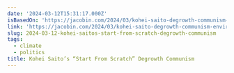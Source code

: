 ```yaml
---
date: '2024-03-12T15:31:17.000Z'
isBasedOn: 'https://jacobin.com/2024/03/kohei-saito-degrowth-communism-environment-marxism'
link: 'https://jacobin.com/2024/03/kohei-saito-degrowth-communism-environment-marxism'
slug: 2024-03-12-kohei-saitos-start-from-scratch-degrowth-communism
tags:
  - climate
  - politics
title: Kohei Saito’s “Start From Scratch” Degrowth Communism
---
```


